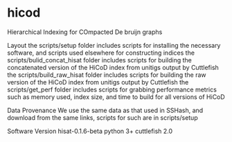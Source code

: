 # hicod
Hierarchical Indexing for COmpacted De bruijn graphs

<!-- Description of repo layout (how is your repo organized, what lives in each folder?).
How was your testing done, which scripts (or notebooks etc.) are responsible for your testing?
What is the provenance of the data you used for testing — either pointers to scripts to download this data or detailed lists of the exact files you used and where they came from.
Versions of the relevant software that you used in your project. -->
Layout
the scripts/setup folder includes scripts for installing the necessary software, and scripts used elsewhere for constructing indices
the scripts/bulid_concat_hisat folder includes scripts for building the concatenated version of the HiCoD index from unitigs output by Cuttlefish
the scripts/build_raw_hisat folder includes scripts for building the raw version of the HiCoD index from unitigs output by Cuttlefish
the scripts/get_perf folder includes scripts for grabbing performance metrics such as memory used, index size, and time to build for all versions of HiCoD

Data Provenance
We use the same data as that used in SSHash, and download from the same links, scripts for such are in scripts/setup

Software Version
hisat-0.1.6-beta
python 3+
cuttlefish 2.0
